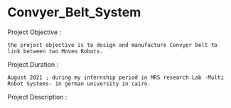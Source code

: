 # Convyer_Belt_System


Project Objective :  
   
    the project objective is to design and manufacture Convyer belt to link between two Moveo Robots.
    
Project Duration :
    
    August 2021 ; during my internship period in MRS research Lab -Multi Robot Systems- in german university in cairo.
    
Project Description :
